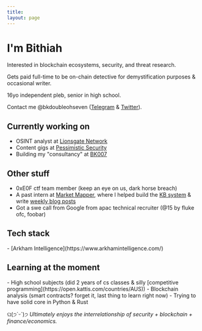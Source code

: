 ```yaml
---
title:
layout: page
---
```


<h1>I'm Bithiah</h1>

Interested in blockchain ecosystems, security, and threat research.

Gets paid full-time to be on-chain detective for demystification purposes & occasional writer.

16yo independent pleb, senior in high school. 

Contact me @bkdoubleohseven ([Telegram](https://t.me/bkdoubleohseven) & [Twitter](https://twitter.com/bkdoubleohseven)).

<h2>Currently working on</h2>

- OSINT analyst at [Lionsgate Network](https://www.linkedin.com/company/lionsgate-network/)
- Content gigs at [Pessimistic Security](https://pessimistic.io/)
- Building my "consultancy" at [BK007](https://bkdoubleohseven.github.io/)
  
<h2>Other stuff</h2>

- 0xE0F ctf team member (keep an eye on us, dark horse breach)
- A past intern at [Market Mapper](https://marketmapper.io/), where I helped build the [KB system](https://marketmapper.io/documentation) & write [weekly blog posts](https://marketmapper.io/blog)
- Got a swe call from Google from apac technical recruiter (@15 by fluke ofc, foobar)

<h2>Tech stack</h2>
- [Arkham Intelligence](https://www.arkhamintelligence.com/)

<h2>Learning at the moment</h2>
- High school subjects (did 2 years of cs classes & silly [competitive programming](https://open.kattis.com/countries/AUS))
- Blockchain analysis (smart contracts? forget it, last thing to learn right now)
- Trying to have solid core in Python & Rust

ଘ(੭ˊᵕˋ)੭ _Ultimately enjoys the interrelationship of security + blockchain + finance/economics._ 
